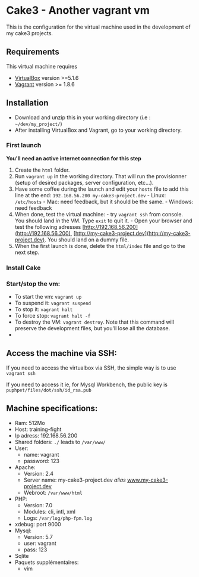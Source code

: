 # Cake3 - Another vagrant vm
This is the configuration for the virtual machine used in the development of my cake3 projects.

## Requirements

This virtual machine requires

  - [VirtualBox](https://www.virtualbox.org/wiki/Downloads) version >=5.1.6
  - [Vagrant](https://www.vagrantup.com/downloads.html) version >= 1.8.6


## Installation

  - Download and unzip this in your working directory (i.e : `~/dev/my_project/`)
  - After installing VirtualBox and Vagrant, go to your working directory.

### First launch
**You'll need an active internet connection for this step**

  1. Create the `html` folder.
  2. Run `vagrant up` in the working directory. That will run the provisionner (setup of desired packages, server configuration, etc...).
  3. Have some coffee during the launch and edit your `hosts` file to add this line at the end: `192.168.56.200 my-cake3-project.dev`
    - Linux: `/etc/hosts`
    - Mac: need feedback, but it should be the same.
    - Windows: need feedback
  4. When done, test the virtual machine:
    - try `vagrant ssh` from console. You should land _in_ the VM. Type `exit` to quit it.
    - Open your browser and test the following adresses [http://192.168.56.200](http://192.168.56.200), [http://my-cake3-project.dev](http://my-cake3-project.dev). You should land on a dummy file.
  5. When the first launch is done, delete the `html/index` file and go to the next step.

### Install Cake

### Start/stop the vm:

  - To start the vm: `vagrant up`
  - To suspend it: `vagrant suspend`
  - To stop it: `vagrant halt`
  - To force stop: `vagrant halt -f`
  - To destroy the VM: `vagrant destroy`. Note that this command will preserve the development files, but you'll lose all the database.
  -
## Access the machine via SSH:

If you need to access the virtualbox via SSH, the simple way is to use `vagrant ssh`

If you need to access it ie, for Mysql Workbench, the public key is `puphpet/files/dot/ssh/id_rsa.pub`

## Machine specifications:

  - Ram: 512Mo
  - Host: training-fight
  - Ip adress: 192.168.56.200
  - Shared folders: `./` leads to `/var/www/`
  - User:
    - name: vagrant
    - password: 123
  - Apache:
    - Version: 2.4
    - Server name: my-cake3-project.dev _alias_ www.my-cake3-project.dev
    - Webroot: `/var/www/html`
  - PHP:
    - Version: 7.0
    - Modules: cli, intl, xml
    - Logs: `/var/log/php-fpm.log`
  - xdebug: port 9000
  - Mysql:
    - Version: 5.7
    - user: vagrant
    - pass: 123
  - Sqlite
  - Paquets supplémentaires:
    - vim
